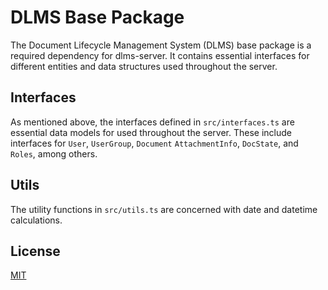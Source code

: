 # DLMS Base Package

The Document Lifecycle Management System (DLMS) base package is a required dependency for dlms-server. It contains essential interfaces for different entities and data structures used throughout the server.

## Interfaces

As mentioned above, the interfaces defined in `src/interfaces.ts` are  essential data models for used throughout the server. These include interfaces for `User`, `UserGroup`, `Document` `AttachmentInfo`, `DocState`, and `Roles`, among others.

## Utils

The utility functions in `src/utils.ts` are concerned with date and datetime calculations.

## License

[MIT](../LICENSE)

